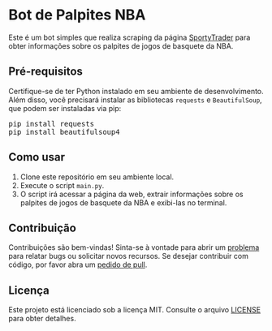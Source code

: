 <!DOCTYPE html>
<html lang="en">
<head>
<meta charset="UTF-8">
<meta name="viewport" content="width=device-width, initial-scale=1.0">
</head>
<body>
<h1>Bot de Palpites NBA</h1>

<p>Este é um bot simples que realiza scraping da página <a href="https://www.sportytrader.com/pt-br/palpites/basquete/">SportyTrader</a> para obter informações sobre os palpites de jogos de basquete da NBA.</p>

<h2>Pré-requisitos</h2>

<p>Certifique-se de ter Python instalado em seu ambiente de desenvolvimento. Além disso, você precisará instalar as bibliotecas <code>requests</code> e <code>BeautifulSoup</code>, que podem ser instaladas via pip:</p>

<pre>
pip install requests
pip install beautifulsoup4
</pre>

<h2>Como usar</h2>

<ol>
  <li>Clone este repositório em seu ambiente local.</li>
  <li>Execute o script <code>main.py</code>.</li>
  <li>O script irá acessar a página da web, extrair informações sobre os palpites de jogos de basquete da NBA e exibi-las no terminal.</li>
</ol>

<h2>Contribuição</h2>

<p>Contribuições são bem-vindas! Sinta-se à vontade para abrir um <a href="https://github.com/rafadig/Bot-Palpites-NBA/issues">problema</a> para relatar bugs ou solicitar novos recursos. Se desejar contribuir com código, por favor abra um <a href="https://github.com/rafadig/Bot-Palpites-NBA/pulls">pedido de pull</a>.</p>

<h2>Licença</h2>

<p>Este projeto está licenciado sob a licença MIT. Consulte o arquivo <a href="https://github.com/rafadig/Bot-Palpites-NBA/blob/main/LICENSE">LICENSE</a> para obter detalhes.</p>

</body>
</html>
